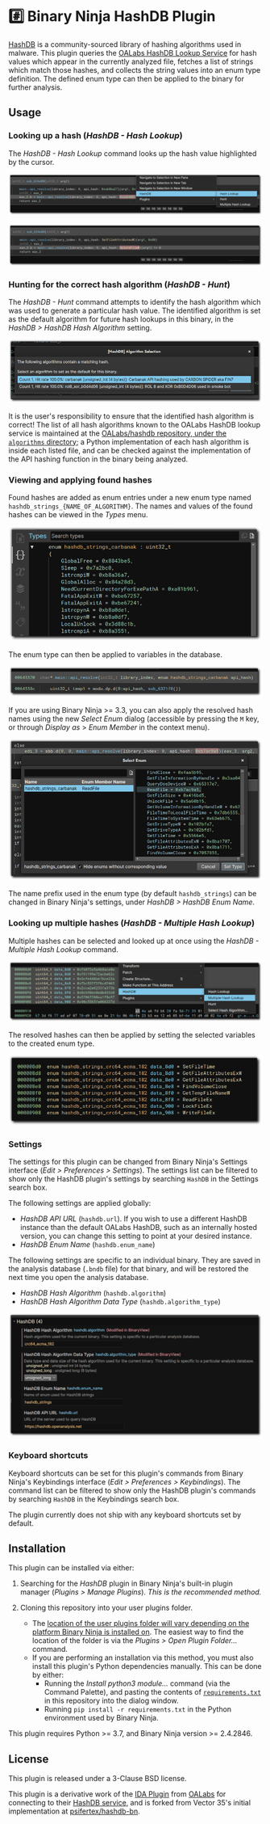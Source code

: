 # #️⃣ Binary Ninja HashDB Plugin

[HashDB](https://github.com/OALabs/hashdb) is a community-sourced library of hashing algorithms used in malware. This plugin queries the [OALabs HashDB Lookup Service](https://hashdb.openanalysis.net/) for hash values which appear in the currently analyzed file, fetches a list of strings which match those hashes, and collects the string values into an enum type definition. The defined enum type can then be applied to the binary for further analysis.

## Usage

### Looking up a hash (_HashDB - Hash Lookup_)

The _HashDB - Hash Lookup_ command looks up the hash value highlighted by the cursor.

![](images/hashlookup-screenshot-border.png)

![](images/hashlookup-result-screenshot-border.png)

### Hunting for the correct hash algorithm (_HashDB - Hunt_)

The _HashDB - Hunt_ command attempts to identify the hash algorithm which was used to generate a particular hash value. The identified algorithm is set as the default algorithm for future hash lookups in this binary, in the _HashDB > HashDB Hash Algorithm_ setting.

![](images/hash-hunt-multiple-options-screenshot-border.png)

It is the user's responsibility to ensure that the identified hash algorithm is correct! The list of all hash algorithms known to the OALabs HashDB lookup service is maintained at the [OALabs/hashdb repository, under the `algorithms` directory](https://github.com/OALabs/hashdb/tree/main/algorithms); a Python implementation of each hash algorithm is inside each listed file, and can be checked against the implementation of the API hashing function in the binary being analyzed.

### Viewing and applying found hashes

Found hashes are added as enum entries under a new enum type named `hashdb_strings_{NAME_OF_ALGORITHM}`. The names and values of the found hashes can be viewed in the _Types_ menu.

![](images/hash-created-enum-screenshot-border.png)

The enum type can then be applied to variables in the database.

![](images/hash-created-enum-applied-function-arg-screenshot-border.png)

If you are using Binary Ninja >= 3.3, you can also apply the resolved hash names using the new _Select Enum_ dialog (accessible by pressing the `M` key, or through _Display as_ > _Enum Member_ in the context menu).

![](images/hash-enum-selection-dialog-screenshot-border.png)

The name prefix used in the enum type (by default `hashdb_strings`) can be changed in Binary Ninja's settings, under _HashDB > HashDB Enum Name_.

### Looking up multiple hashes (_HashDB - Multiple Hash Lookup_)

Multiple hashes can be selected and looked up at once using the _HashDB - Multiple Hash Lookup_ command.

![](images/multiple-hash-lookup-screenshot-border.png)

The resolved hashes can then be applied by setting the selected variables to the created enum type.

![](images/multiple-hash-lookup-enum-type-applied-screenshot-border.png)

### Settings

The settings for this plugin can be changed from Binary Ninja's Settings interface (_Edit > Preferences > Settings_). The settings list can be filtered to show only the HashDB plugin's settings by searching `HashDB` in the Settings search box.

The following settings are applied globally:

- _HashDB API URL_ (`hashdb.url`). If you wish to use a different HashDB instance than the default OALabs HashDB, such as an internally hosted version, you can change this setting to point at your desired instance.
- _HashDB Enum Name_ (`hashdb.enum_name`)

The following settings are specific to an individual binary. They are saved in the analysis database (`.bndb` file) for that binary, and will be restored the next time you open the analysis database.

- _HashDB Hash Algorithm_ (`hashdb.algorithm`)
- _HashDB Hash Algorithm Data Type_ (`hashdb.algorithm_type`)

![](images/settings-screenshot-border.png)

### Keyboard shortcuts

Keyboard shortcuts can be set for this plugin's commands from Binary Ninja's Keybindings interface (_Edit > Preferences > Keybindings_). The command list can be filtered to show only the HashDB plugin's commands by searching `HashDB` in the Keybindings search box.

The plugin currently does not ship with any keyboard shortcuts set by default.

## Installation

This plugin can be installed via either:

1) Searching for the _HashDB_ plugin in Binary Ninja's built-in plugin manager (_Plugins > Manage Plugins_). _This is the recommended method._

2) Cloning this repository into your user plugins folder.
    - The [location of the user plugins folder will vary depending on the platform Binary Ninja is installed on](https://docs.binary.ninja/guide/index.html#user-folder). The easiest way to find the location of the folder is via the _Plugins > Open Plugin Folder..._ command.
    - If you are performing an installation via this method, you must also install this plugin's Python dependencies manually. This can be done by either:
        - Running the _Install python3 module..._ command (via the Command Palette), and pasting the contents of [`requirements.txt`](requirements.txt) in this repository into the dialog window.
        - Running `pip install -r requirements.txt` in the Python environment used by Binary Ninja.

This plugin requires Python >= 3.7, and Binary Ninja version >= 2.4.2846.

## License

This plugin is released under a 3-Clause BSD license.

This plugin is a derivative work of the [IDA Plugin](https://github.com/OALabs/hashdb-ida/) from [OALabs](https://oalabs.openanalysis.net/) for connecting to their [HashDB service](https://hashdb.openanalysis.net/), and is forked from Vector 35's initial implementation at [psifertex/hashdb-bn](https://github.com/psifertex/hashdb-bn).